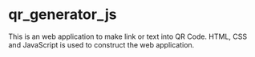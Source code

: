 # qr_generator_js
This is an web application to make link or text into QR Code. HTML, CSS and JavaScript is used to construct the web application.
